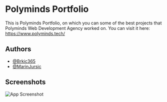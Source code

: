 # Polyminds Portfolio

This is Polyminds Portfolio, on which you can some of the best projects that Polyminds Web Development Agency worked on. You can visit it here: https://www.polyminds.tech/

## Authors

- [@Brkic365](https://www.github.com/Brkic365)
- [@MarinJursic](https://www.github.com/MarinJursic)

## Screenshots

![App Screenshot](https://i.imgur.com/8uTnLja.png)
